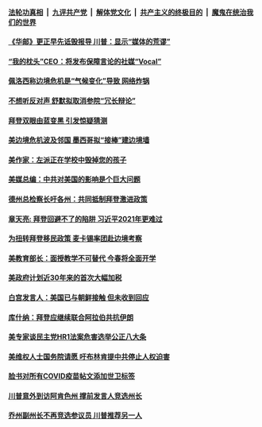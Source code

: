 

####  [法轮功真相](../../../../basic/blob/master/README.md?t=03161931) &nbsp;|&nbsp; [九评共产党](../../../../9ping.md/blob/master/README.md?t=03161931) &nbsp;|&nbsp; [解体党文化](../../../../jtdwh.md/blob/master/README.md?t=03161931)  &nbsp;|&nbsp; [共产主义的终极目的](../../../../gczydzjmd.md/blob/master/README.md?t=03161931) &nbsp;|&nbsp; [魔鬼在统治我们的世界](../../../../mgztzwmdsj.md/blob/master/README.md?t=03161931) 

#### [《华邮》更正早先诋毁报导 川普：显示“媒体的荒谬”](../pages/soh6/484616.md?t=03161931) 
#### [“我的枕头”CEO：将发布保障言论的社媒“Vocal”](../pages/soh6/484595.md?t=03161931) 
#### [佩洛西称边境危机是“气候变化”导致 网络炸锅](../pages/soh6/484589.md?t=03161931) 
#### [不想听反对声 舒默拟取消参院“冗长辩论”](../pages/soh6/484559.md?t=03161931) 
#### [拜登双眼由蓝变黑 引发惊疑猜测](../pages/soh6/484580.md?t=03161931) 
#### [美边境危机波及邻国  墨西哥拟“接棒”建边境墙](../pages/soh6/484499.md?t=03161931) 
#### [美作家：左派正在学校中毁掉您的孩子](../pages/soh6/484541.md?t=03161931) 
#### [美媒总编：中共对美国的影响是个巨大问题](../pages/soh6/484520.md?t=03161931) 
#### [德州总检察长吁各州：共同抵制拜登激进政策](../pages/soh6/484508.md?t=03161931) 
#### [章天亮: 拜登回避不了的陷阱 习近平2021年更难过](../pages/soh6/484529.md?t=03161931) 
#### [为扭转拜登移民政策 麦卡锡率团赴边境考察](../pages/soh6/484469.md?t=03161931) 
#### [美教育部长：面授教学不可替代 今春将全面开学](../pages/soh6/484487.md?t=03161931) 
#### [美政府计划近30年来的首次大幅加税](../pages/soh6/484478.md?t=03161931) 
#### [白宫发言人：美国已与朝鲜接触 但未收到回应](../pages/soh6/484466.md?t=03161931) 
#### [库什纳：拜登应继续联合阿拉伯共抗伊朗](../pages/soh6/484436.md?t=03161931) 
#### [美专家谈民主党HR1法案危害选举公正八大条](../pages/soh6/484439.md?t=03161931) 
#### [美维权人士国务院请愿 吁布林肯提中共停止人权迫害](../pages/soh6/484430.md?t=03161931) 
#### [脸书对所有COVID疫苗帖文添加世卫标签](../pages/soh6/484448.md?t=03161931) 
#### [川普意外到访阿肯色州 撑前发言人竞选州长](../pages/soh6/484355.md?t=03161931) 
#### [乔州副州长不再竞选参议员 川普推荐另一人](../pages/soh6/484280.md?t=03161931) 
